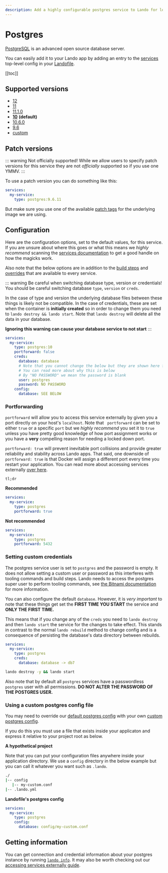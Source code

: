 ```yaml
---
description: Add a highly configurable postgres service to Lando for local development with all the power of Docker and Docker Compose.
---
```


# Postgres

[PostgreSQL](https://www.postgresql.org/) is an advanced open source database server.

You can easily add it to your Lando app by adding an entry to the [services](./../config/services.md) top-level config in your [Landofile](./../config/lando.md).

[[toc]]

## Supported versions

*   [12](https://hub.docker.com/r/bitnami/postgresql)
*   [11](https://hub.docker.com/r/bitnami/postgresql)
*   [11.1.0](https://hub.docker.com/r/bitnami/postgresql)
*   **[10](https://hub.docker.com/r/bitnami/postgresql)** **(default)**
*   [10.6.0](https://hub.docker.com/r/bitnami/postgresql)
*   [9.6](https://hub.docker.com/r/bitnami/postgresql)
*   [custom](./../config/services.md#advanced)

## Patch versions

::: warning Not officially supported!
While we allow users to specify patch versions for this service they are not *officially* supported so if you use one YMMV.
:::

To use a patch version you can do something like this:

```yaml
services:
  my-service:
    type: postgres:9.6.11
```

But make sure you use one of the available [patch tags](https://hub.docker.com/r/bitnami/postgresql/tags) for the underlying image we are using.

## Configuration

Here are the configuration options, set to the default values, for this service. If you are unsure about where this goes or what this means we *highly recommend* scanning the [services documentation](./../config/services.md) to get a good handle on how the magicks work.

Also note that the below options are in addition to the [build steps](./../config/services.md#build-steps) and [overrides](./../config/services.md#overrides) that are available to every service.

::: warning Be careful when switching database type, version or credentials!
You should be careful switching database `type`, `version` or `creds`.

In the case of type and version the underlying database files between these things is likely not be compatible. In the case of credentials, these are set when the container is **initially created** so in order to change them you need to `lando destroy && lando start`. Note that `lando destroy` will delete all the data in your database.


**Ignoring this warning can cause your database service to not start**
:::

```yaml
services:
  my-service:
    type: postgres:10
    portforward: false
    creds:
      database: database
      # Note that you cannot change the below but they are shown here for transparency
      # You can read more about why this is below
      # By "NO PASSWORD" we mean the password is blank
      user: postgres
      password: NO PASSWORD
    config:
      database: SEE BELOW
```

### Portforwarding

`portforward` will allow you to access this service externally by given you a port directly on your host's `localhost`. Note that ` portforward` can be set to either `true` or a specific `port` but we *highly recommend* you set it to `true` unless you have pretty good knowledge of how port assignment works or you have a **very** compelling reason for needing a locked down port.

`portforward: true` will prevent inevitable port collisions and provide greater reliability and stability across Lando apps. That said, one downside of `portforward: true` is that Docker will assign a different port every time you restart your application. You can read more about accessing services externally [over here](./../guides/external-access.md).

`tl;dr`

**Recommended**

```yaml
services:
  my-service:
    type: postgres
    portforward: true
```

**Not recommended**

```yaml
services:
  my-service:
    type: postgres
    portforward: 5432
```

### Setting custom credentials

The postgres service user is set to `postgres` and the password is empty. It does not allow setting a custom user or password as this interferes with tooling commands and build steps. Lando needs to access the postgres super user to perform tooling commands, see [the Bitnami documentation](https://github.com/bitnami/bitnami-docker-postgresql#creating-a-database-user-on-first-run) for more information.

You can also configure the default `database`. However, it is *very important* to note that these things get set the **FIRST TIME YOU START** the service and **ONLY THE FIRST TIME.**

This means that if you change any of the `creds` you need to `lando destroy` and then `lando start` the service for the changes to take effect. This stands in contrast to the normal `lando rebuild` method to change config and is a consequence of persisting the database's data directory between rebuilds.

```yaml
services:
  my-service:
    type: postgres
    creds:
      database: database -> db7
```

```bash
lando destroy -y && lando start
```

Also note that by default all `postgres` services have a passwordless `postgres` user with all permissions. **DO NOT ALTER THE PASSWORD OF THE POSTGRES USER.**

### Using a custom postgres config file

You may need to override our [default postgres config](https://github.com/lando/lando/tree/master/plugins/lando-services/services/postgres) with your own [custom postgres config](https://github.com/postgres/postgres/blob/master/src/backend/utils/misc/postgresql.conf.sample).

If you do this you must use a file that exists inside your applicaton and express it relative to your project root as below.

**A hypothetical project**

Note that you can put your configuration files anywhere inside your application directory. We use a `config` directory in the below example but you can call it whatever you want such as `.lando`.

```bash
./
|-- config
   |-- my-custom.conf
|-- .lando.yml
```

**Landofile's postgres config**

```yaml
services:
  my-service:
    type: postgres
    config:
      database: config/my-custom.conf
```

## Getting information

You can get connection and credential information about your postgres instance by running [`lando info`](./../cli/info.md). It may also be worth checking out our [accessing services externally guide](./../guides/external-access.md).

<RelatedGuides tag="Postgres"/>
